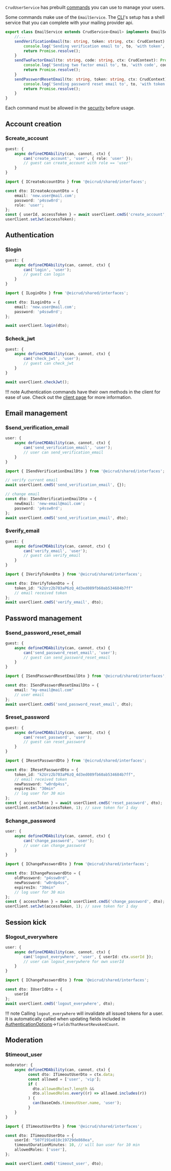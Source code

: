 `CrudUserService` has prebuilt [commands](../services/commands.md) you can use to manage your users. 

Some commands make use of the `EmailService`. The [CLI]()'s setup has a shell service that you can complete with your mailing provider api. 

```typescript title="services/email/email.service.ts"
export class EmailService extends CrudService<Email> implements EmailService {
    //...
    sendVerificationEmail(to: string, token: string, ctx: CrudContext): Promise<any> {
        console.log('Sending verification email to', to, 'with token', token);
        return Promise.resolve();
    }
    sendTwoFactorEmail(to: string, code: string, ctx: CrudContext): Promise<any> {
        console.log('Sending two factor email to', to, 'with code', code);
        return Promise.resolve();
    }
    sendPasswordResetEmail(to: string, token: string, ctx: CrudContext): Promise<any> {
        console.log('Sending password reset email to', to, 'with token', token);
        return Promise.resolve();
    }
}
```
Each command must be allowed in the [security](../security/definition.md) before usage.  

## Account creation

### $create_account
```typescript title="create_account.security.ts"
guest: {
    async defineCMDAbility(can, cannot, ctx) {
        can('create_account', 'user', { role: 'user' });
        // guest can create_account with role == 'user'
    }
}
```
```typescript 
import { ICreateAccountDto } from '@eicrud/shared/interfaces';

const dto: ICreateAccountDto = {
    email: 'new.user@mail.com';
    password: 'p4ssw0rd';
    role: 'user';
};
const { userId, accessToken } = await userClient.cmdS('create_account', dto);
userClient.setJwt(accessToken);
```

## Authentication

### $login
```typescript title="login.security.ts"
guest: {
    async defineCMDAbility(can, cannot, ctx) {
        can('login', 'user');
        // guest can login
    }
}
```
```typescript 
import { ILoginDto } from '@eicrud/shared/interfaces';

const dto: ILoginDto = {
    email: 'new.user@mail.com';
    password: 'p4ssw0rd';
};

await userClient.login(dto);
```

### $check_jwt
```typescript title="login.check_jwt.ts"
guest: {
    async defineCMDAbility(can, cannot, ctx) {
        can('check_jwt', 'user');
        // guest can check_jwt
    }
}
```
```typescript 
await userClient.checkJwt();
```

!!! note
    Authentication commands have their own methods in the client for ease of use. Check out the [client page](../client/setup.md) for more information.

## Email management

### $send_verification_email
```typescript title="send_verification_email.security.ts"
user: {
    async defineCMDAbility(can, cannot, ctx) {
        can('send_verification_email', 'user');
        // user can send_verification_email
    }
}
```
```typescript 
import { ISendVerificationEmailDto } from '@eicrud/shared/interfaces';

// verify current email
await userClient.cmdS('send_verification_email', {});

// change email
const dto: ISendVerificationEmailDto = {
    newEmail: 'new-email@mail.com';
    password: 'p4ssw0rd';
};
await userClient.cmdS('send_verification_email', dto);
```
### $verify_email

```typescript title="verify_email.security.ts"
guest: {
    async defineCMDAbility(can, cannot, ctx) {
        can('verify_email', 'user');
        // guest can verify_email
    }
}
```
```typescript 
import { IVerifyTokenDto } from '@eicrud/shared/interfaces';

const dto: IVerifyTokenDto = {
    token_id: "k2Urz2b703aP6zQ_4d3ed089fb60ab534684b7ff"
    // email received token 
};
await userClient.cmdS('verify_email', dto);
```

## Password management

### $send_password_reset_email

```typescript title="send_password_reset_email.security.ts"
guest: {
    async defineCMDAbility(can, cannot, ctx) {
        can('send_password_reset_email', 'user');
        // guest can send_password_reset_email
    }
}
```
```typescript 
import { ISendPasswordResetEmailDto } from '@eicrud/shared/interfaces';

const dto: ISendPasswordResetEmailDto = {
    email: "my-email@mail.com"
    // user email 
};
await userClient.cmdS('send_password_reset_email', dto);
```

### $reset_password

```typescript title="reset_password.security.ts"
guest: {
    async defineCMDAbility(can, cannot, ctx) {
        can('reset_password', 'user');
        // guest can reset_password
    }
}
```
```typescript 
import { IResetPasswordDto } from '@eicrud/shared/interfaces';

const dto: IResetPasswordDto = {
    token_id: "k2Urz2b703aP6zQ_4d3ed089fb60ab534684b7ff",
    // email received token 
    newPassword: "w0rdp4ss",
    expiresIn: "30min"
    // log user for 30 min
};
const { accessToken } = await userClient.cmdS('reset_password', dto);
userClient.setJwt(accessToken, 1); // save token for 1 day
```

### $change_password

```typescript title="change_password.security.ts"
user: {
    async defineCMDAbility(can, cannot, ctx) {
        can('change_password', 'user');
        // user can change_password
    }
}
```
```typescript 
import { IChangePasswordDto } from '@eicrud/shared/interfaces';

const dto: IChangePasswordDto = {
    oldPassword: "p4ssw0rd",
    newPassword: "w0rdp4ss",
    expiresIn: "30min"
    // log user for 30 min
};
const { accessToken } = await userClient.cmdS('change_password', dto);
userClient.setJwt(accessToken, 1); // save token for 1 day
```

## Session kick

### $logout_everywhere
```typescript title="logout_everywhere.security.ts"
user: {
    async defineCMDAbility(can, cannot, ctx) {
        can('logout_everywhere', 'user', { userId: ctx.userId });
        // user can logout_everywhere for own userId
    }
}
```
```typescript 
import { IChangePasswordDto } from '@eicrud/shared/interfaces';

const dto: IUserIdDto = {
    userId
};
await userClient.cmdS('logout_everywhere', dto);
```

!!! note 
    Calling `logout_everywhere` will invalidate all issued tokens for a user. It is automatically called when updating fields included in [AuthenticationOptions](../configuration/authentication.md)->`fieldsThatResetRevokedCount`.


## Moderation

### $timeout_user
```typescript title="timeout_user.security.ts"
moderator: {
    async defineCMDAbility(can, cannot, ctx) {
          const dto: ITimeoutUserDto = ctx.data;
          const allowed = ['user', 'vip'];
          if (
            dto.allowedRoles?.length &&
            dto.allowedRoles.every((r) => allowed.includes(r))
          ) {
            can(baseCmds.timeoutUser.name, 'user');
          }
    }
}
```
```typescript 
import { ITimeoutUserDto } from '@eicrud/shared/interfaces';

const dto: ITimeoutUserDto = {
    userId: "507f191e810c19729de860ea",
    timeoutDurationMinutes: 10, // will ban user for 10 min
    allowedRoles: ['user'],
};

await userClient.cmdS('timeout_user', dto);
```
